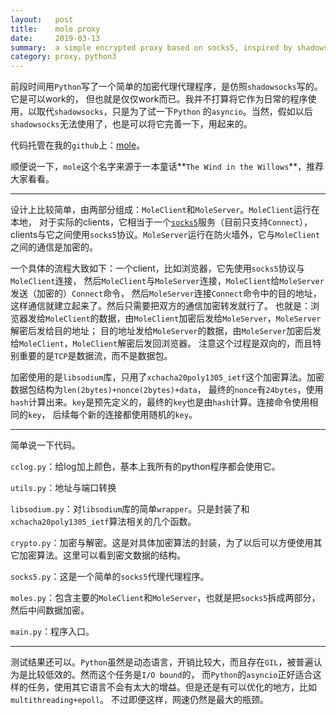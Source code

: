 ```yaml
---
layout:   post
title:    mole proxy
date:     2019-03-13
summary:  a simple encrypted proxy based on socks5, inspired by shadowsocks
category: proxy，python3
---
```


前段时间用`Python`写了一个简单的加密代理代理程序，是仿照`shadowsocks`写的。它是可以work的，
但也就是仅仅work而已。我并不打算将它作为日常的程序使用，以取代`shadowsocks`，只是为了试一下`Python`
的`asyncio`。当然，假如以后`shadowsocks`无法使用了，也是可以将它完善一下，用起来的。

代码托管在我的`github`上：[mole](https://github.com/exiledkingcc/mole)。

顺便说一下，`mole`这个名字来源于一本童话**`The Wind in the Willows`**，推荐大家看看。

---

设计上比较简单，由两部分组成：`MoleClient`和`MoleServer`。`MoleClient`运行在本地，
对于实际的clients，它相当于一个[`socks5`](https://www.ietf.org/rfc/rfc1928.txt)服务（目前只支持`Connect`），
clients与它之间使用`socks5`协议。`MoleServer`运行在防火墙外，它与`MoleClient`之间的通信是加密的。

一个具体的流程大致如下：一个client，比如浏览器，它先使用`socks5`协议与`MoleClient`连接，
然后`MoleClient`与`MoleServer`连接，`MoleClient`给`MoleServer`发送（加密的）`Connect`命令，
然后`MoleServer`连接`Connect`命令中的目的地址，这样通信就建立起来了。然后只需要把双方的通信加密转发就行了。
也就是：浏览器发给`MoleClient`的数据，由`MoleClient`加密后发给`MoleServer`，`MoleServer`解密后发给目的地址；
目的地址发给`MoleServer`的数据，由`MoleServer`加密后发给`MoleClient`，`MoleClient`解密后发回浏览器。
注意这个过程是双向的，而且特别重要的是`TCP`是数据流，而不是数据包。

加密使用的是`libsodium`库，只用了`xchacha20poly1305_ietf`这个加密算法。加密数据包结构为`len(2bytes)+nonce(2bytes)+data`，
最终的`nonce`有`24bytes`，使用`hash`计算出来。`key`是预先定义的，最终的`key`也是由`hash`计算。连接命令使用相同的`key`，
后续每个新的连接都使用随机的`key`。

---

简单说一下代码。

`cclog.py`：给log加上颜色，基本上我所有的python程序都会使用它。

`utils.py`：地址与端口转换

`libsodium.py`：对`libsodium`库的简单`wrapper`。只是封装了和`xchacha20poly1305_ietf`算法相关的几个函数。

`crypto.py`：加密与解密。这是对具体加密算法的封装，为了以后可以方便使用其它加密算法。这里可以看到密文数据的结构。

`socks5.py`：这是一个简单的`socks5`代理代理程序。

`moles.py`：包含主要的`MoleClient`和`MoleServer`，也就是把`socks5`拆成两部分，然后中间数据加密。

`main.py`：程序入口。

---

测试结果还可以。`Python`虽然是动态语言，开销比较大，而且存在`GIL`，被普遍认为是比较低效的。然而这个任务是`I/O bound`的，
而`Python`的`asyncio`正好适合这样的任务，使用其它语言不会有太大的增益。但是还是有可以优化的地方，比如`multithreading+epoll`。
不过即便这样，网速仍然是最大的瓶颈。

